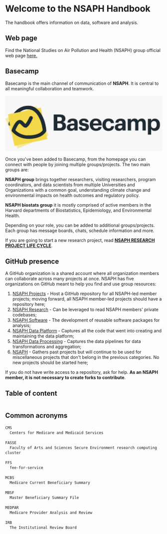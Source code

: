 # Welcome to the NSAPH Handbook 

The handbook offers information on data, software and analysis.

## Web page

Find the National Studies on Air Pollution and Health (NSAPH) group official web page [here.](https://www.hsph.harvard.edu/nsaph/)

## Basecamp

Basecamp is the main channel of communication of **NSAPH**. It is central to all meaningful collaboration and teamwork.

![](./imgs/basecamp.png)

Once you've been added to Basecamp, from the homepage you can connect with people by joining multiple groups/projects. The two main groups are: 

**NSAPH group** brings together researchers, visiting researchers, program coordinators, and data scientists from multiple Universities and Organizations with a common goal, understanding climate change and environmental impacts on health outcomes and regulatory policy.

**NSAPH biostats group** it is mostly comprised of active members in the Harvard departments of Biostatistics, Epidemiology, and Environmental Health.

Depending on your role, you can be added to additional groups/projects. Each group has message boards, chats, schedule information and more.

If you are going to start a new research project, read [**NSAPH RESEARCH PROJECT LIFE CYCLE**](https://nsaph.info/Lifecycle.html).  

## GitHub presence

A GitHub organization is a shared account where all organization members can collaborate across many projects at once. NSAPH has five organizations on GitHub meant to help you find and use group resources:

1. [NSAPH Projects](https://github.com/NSAPH-Projects) - Host a GitHub repository for all NSAPH-led member projects; moving forward, all NSAPH member-led projects should have a repository here;
2. [NSAPH Research](https://github.com/orgs/NSAPH/teams/research) - Can be leveraged to read NSAPH members' private codebases; 
3. [NSAPH Software](https://github.com/orgs/NSAPH-Software) - The development of reusable software packages for analysis; 
4. [NSAPH Data Platform](https://github.com/NSAPH-Data-Platform) - Captures all the code that went into creating and maintaining the data platform; 
5. [NSAPH Data Processing](https://github.com/NSAPH-Data-Processing) - Captures the data pipelines for data transformations and aggregation;
6. [NSAPH](https://github.com/NSAPH) - Gathers past projects but will continue to be used for miscellaneous projects that don't belong in the previous categories. No new projects should be started here;

If you do not have write access to a repository, ask for help. **As an NSAPH member, it is not necessary to create forks to contribute**. 

## Table of content

```{tableofcontents}
```

## Common acronyms

```{glossary}
CMS
  Centers for Medicare and Medicaid Services
  
FASSE
  Faculty of Arts and Sciences Secure Environment research computing cluster
  
FFS
  fee-for-service

MCBS
  Medicare Current Beneficiary Summary

MBSF
  Master Beneficiary Summary File

MEDPAR
  Medicare Provider Analysis and Review
  
IRB
  The Institutional Review Board
```
